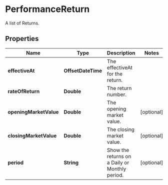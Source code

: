 

# PerformanceReturn

A list of Returns.

## Properties

Name | Type | Description | Notes
------------ | ------------- | ------------- | -------------
**effectiveAt** | **OffsetDateTime** | The effectiveAt for the return. | 
**rateOfReturn** | **Double** | The return number. | 
**openingMarketValue** | **Double** | The opening market value. |  [optional]
**closingMarketValue** | **Double** | The closing market value. |  [optional]
**period** | **String** | Show the returns on a Daily or Monthly period. |  [optional]



